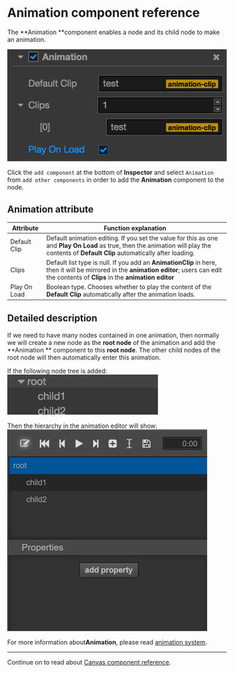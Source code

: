 # Animation component reference
The **Animation **component enables a node and its child node to make an animation.

![animation.png](./animation/animation.png)

Click the `add component` at the bottom of **Inspector** and select `Animation` from `add other components` in order to add the **Animation** component to the node.


## Animation attribute

| Attribute |   Function explanation
| -------------- | ----------- |
| Default Clip | Default animation editing. If you set the value for this as one and **Play On Load** as true, then the animation will play the contents of **Default Clip** automatically after loading.
| Clips | Default list type is null. If you add an **AnimationClip** in here, then it will be mirrored in the **animation editor**; users can edit the contents of **Clips** in the **animation editor**
| Play On Load | Boolean type. Chooses whether to play the content of the **Default Clip** automatically after the animation loads.

## Detailed description

If we need to have many nodes contained in one animation, then normally we will create a new node as the **root node** of the animation and add the **Animation ** component to this **root node**. The other child nodes of the root node will then automatically enter this animation.

If the following node tree is added:
![animation-hierarchy.png](./animation/animation-hierarchy.png)

Then the hierarchy in the animation editor will show:
![animation-editor-hierarchy.png](./animation/animation-editor-hierarchy.png)

For more information about**Animation**, please read [animation system](../animation/index.md).

<hr>

Continue on to read about [Canvas component reference](canvas.md).

